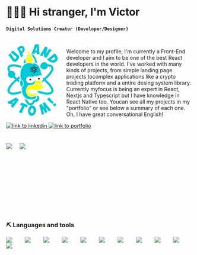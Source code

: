 # 👨🏼‍🚀 Hi stranger, I'm Victor

**`Digital Solutions Creator (Developer/Designer)`**

</br>
<img 
  src="assets/Atom.png" 
  height="200px" 
  alt="logo atom" 
  align="left" 
  style="margin-right: 20px"
/>

Welcome to my profile, I'm currently a Front-End developer and I aim to be one of the best React  developers in the world. I've worked with many kinds of projects, from simple landing page projects tocomplex applications like a crypto trading platform and a entire desing system library. Currently myfocus is being an expert in React, Nextjs and Typescript but I have knowledge in React Native too. Youcan see all my projects in my "portfolio" or see below a summary of each one. Oh, I have great conversational English!

<p align="left">
  <a href="https://www.linkedin.com/in/victormarquessantos/">
    <img src="https://custom-icon-badges.demolab.com/badge/-Contact%20Me-blue?style=for-the-badge&logoColor=white&logo=codespaces" alt="link to linkedin"/>
  </a>
  <a href="">
    <img src="https://custom-icon-badges.demolab.com/badge/-portfolio-red?style=for-the-badge&logo=trophy&logoColor=white" alt="link to portfolio"/>
  </a>
</p>


#

 <img 
  align="left" 
  height="150px"
  src="https://github-readme-stats.vercel.app/api?username=victormarques98&show_icons=true&theme=radical"
  style="margin-right: 20px; margin-bottom: 20px"
 />

<img 
  align="left" 
  height="150px"
  src="https://github-readme-stats.vercel.app/api/top-langs/?username=victormarques98&layout=compact"
 />

<img
  height="1px"
  width="500px"
  src="assets/blank.png"
  align="bottom"
/>

### ⛏️ Languages and tools
  <img align="left" width="40px" style="padding-right: 10px" src="https://cdn.jsdelivr.net/gh/devicons/devicon/icons/react/react-original.svg">
  <img align="left" width="40px" style="padding-right: 10px" src="https://d2nir1j4sou8ez.cloudfront.net/wp-content/uploads/2021/12/nextjs-boilerplate-logo.png">
  <img align="left" width="40px" style="padding-right: 10px" src="https://cdn.jsdelivr.net/gh/devicons/devicon/icons/typescript/typescript-original.svg">
  <img align="left" width="40px" style="padding-right: 10px" src="https://cdn.jsdelivr.net/gh/devicons/devicon/icons/javascript/javascript-original.svg">
  <img align="left" width="40px" style="padding-right: 10px" src="https://cdn.jsdelivr.net/gh/devicons/devicon/icons/jest/jest-plain.svg">
  <img align="left" width="40px" style="padding-right: 10px" src="https://res.cloudinary.com/startup-grind/image/upload/dpr_2.0,fl_sanitize/v1/gcs/platform-data-cypress/contentbuilder/logo_dark_backgrounds%402x_nSUwotW.png">
  <img align="left" width="40px" style="padding-right: 10px" src="https://cdn.jsdelivr.net/gh/devicons/devicon/icons/sass/sass-original.svg">
  <img align="left" width="40px" style="padding-right: 10px" src="https://styled-components.com/atom.png">
  <img align="left" width="40px" style="padding-right: 10px" src="https://cdn.jsdelivr.net/gh/devicons/devicon/icons/tailwindcss/tailwindcss-plain.svg">
  <img align="left" width="40px" style="padding-right: 10px" src="https://cdn.jsdelivr.net/gh/devicons/devicon/icons/storybook/storybook-original.svg">
  <img align="left" width="40px" style="padding-right: 10px" src="https://cdn.jsdelivr.net/gh/devicons/devicon/icons/photoshop/photoshop-plain.svg">

